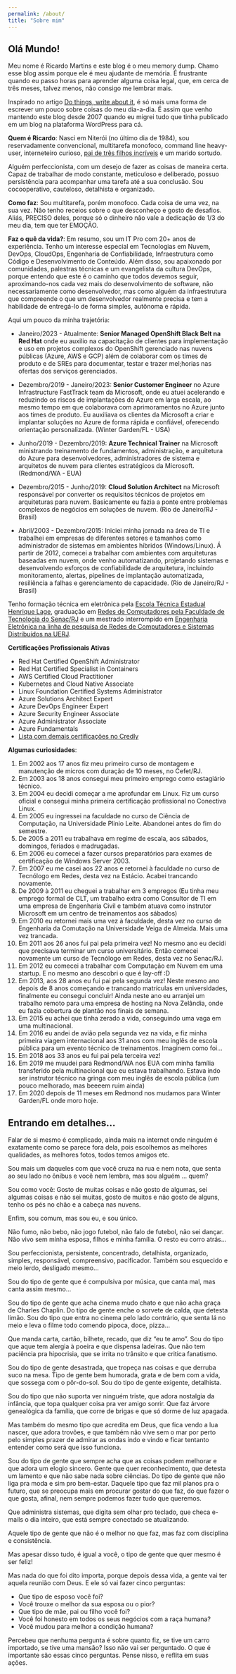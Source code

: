 ```yaml
---
permalink: /about/
title: "Sobre mim"
---
```


## Olá Mundo!

Meu nome é Ricardo Martins e este blog é o meu memory dump. Chamo esse blog assim porque ele é meu ajudante de memória. É frustrante quando eu passo horas para aprender alguma coisa legal, que, em cerca de três meses, talvez menos, não consigo me lembrar mais.

Inspirado no artigo [Do things, write about it](http://mdswanson.com/blog/2013/08/11/write-things-tell-people.html), é só mais uma forma de escrever um pouco sobre coisas do meu dia-a-dia. É assim que venho mantendo este blog desde 2007 quando eu migrei tudo que tinha publicado em um blog na plataforma WordPress para cá.


**Quem é Ricardo**:  Nasci em Niterói (no último dia de 1984), sou reservadamente convencional, multitarefa monofoco, command line heavy-user, interneteiro curioso, [pai de três filhos incríveis](http://paisdetres.com.br) e um marido sortudo.

Alguém perfeccionista, com um desejo de fazer as coisas de maneira certa. Capaz de trabalhar de modo constante, meticuloso e deliberado, possuo persistência para acompanhar uma tarefa até a sua conclusão. Sou  cocooperativo, cauteloso, detalhista e organizado.

**Como faz**: Sou multitarefa, porém monofoco. Cada coisa de uma vez, na sua vez. Não tenho receios sobre o que desconheço e gosto de desafios. Aliás, PRECISO deles, porque só o dinheiro não vale a dedicação de 1/3 do meu dia, tem que ter EMOÇÃO.

**Faz o quê da vida?**: Em resumo, sou um IT Pro com 20+ anos de experiência. Tenho um interesse especial em Tecnologias em Nuvem, DevOps, CloudOps, Engenharia de Confiabilidade, Infraestrutura como Código e Desenvolvimento de Conteúdo. Além disso, sou apaixonado por comunidades, palestras técnicas e um evangelista da cultura DevOps, porque entendo que este é o caminho que todos devemos seguir, aproximando-nos cada vez mais do desenvolvimento de software, não necessariamente como desenvolvedor, mas como alguém da infraestrutura que compreende o que um desenvolvedor realmente precisa e tem a habilidade de entregá-lo de forma simples, autônoma e rápida.

Aqui um pouco da minha trajetória:

* Janeiro/2023 - Atualmente: **Senior Managed OpenShift Black Belt na Red Hat** onde eu auxilio na capacitação de clientes para implementação e uso em projetos complexos do OpenShift gerenciado nas nuvens públicas (Azure, AWS e GCP) além de colaborar com os times de produto e de SREs para documentar, testar e trazer mel;horias nas ofertas dos serviços gerenciados.

* Dezembro/2019 - Janeiro/2023: **Senior Customer Engineer** no Azure Infrastructure FastTrack team da Microsoft, onde eu atuei acelerando e reduzindo os riscos de implantações do Azure em larga escala, ao mesmo tempo em que colaborava com aprimoramentos no Azure junto aos times de produto. Eu auxiliava os clientes da Microsoft a criar e implantar soluções no Azure de forma rápida e confiável, oferecendo orientação personalizada. (Winter Garden/FL - USA)

* Junho/2019 - Dezembro/2019: **Azure Technical Trainer** na Microsoft ministrando treinamento de fundamentos, administração, e arquitetura do Azure para desenvolvedores, administradores de sistema e arquitetos de nuvem para clientes estratégicos da Microsoft. (Redmond/WA - EUA)

* Dezembro/2015 - Junho/2019: **Cloud Solution Architect** na Microsoft responsável por converter os requisitos técnicos de projetos em arquiteturas para nuvem. Basicamente eu fazia a ponte entre problemas complexos de negócios em soluções de nuvem. (Rio de Janeiro/RJ - Brasil)

* Abril/2003 - Dezembro/2015: Iniciei minha jornada na área de TI e trabalhei em empresas de diferentes setores e tamanhos como administrador de sistemas em ambientes híbridos (Windows/Linux). Á partir de 2012, comecei a trabalhar com ambientes com arquiteturas baseadas em nuvem, onde venho automatizando, projetando sistemas e desenvolvendo esforços de confiabilidade de arquitetura, incluindo monitoramento, alertas, pipelines de implantação automatizada, resiliência a falhas e gerenciamento de capacidade. (Rio de Janeiro/RJ - Brasil)

Tenho formação técnica em eletrônica pela [Escola Técnica Estadual Henrique Lage](https://pt.wikipedia.org/wiki/ETE_Henrique_Lage), graduação em [Redes de Computadores pela Faculdade de Tecnologia do Senac/RJ](http://www.rj.senac.br/cursos/tecnologia-da-informacao/graduacao-tecnologica-em-redes-de-computadores) e um mestrado interrompido em [Engenharia Eletrônica na linha de pesquisa de Redes de Computadores e Sistemas Distribuídos na UERJ](https://www.pel.uerj.br/linhas-de-pesquisa/).

**Certificações Profissionais Ativas**

* Red Hat Certified OpenShift Administrator
* Red Hat Certified Specialist in Containers
* AWS Certified Cloud Practitioner
* Kubernetes and Cloud Native Associate
* Linux Foundation Certified Systems Administrator
* Azure Solutions Architect Expert
* Azure DevOps Engineer Expert
* Azure Security Engineer Associate
* Azure Administrator Associate
* Azure Fundamentals
* [Lista com demais certificações no Credly](https://www.credly.com/users/rmmartins/badges)


**Algumas curiosidades**:

1. Em 2002 aos 17 anos fiz meu primeiro curso de montagem e manutenção de micros com duração de 10 meses, no Cefet/RJ.
2. Em 2003 aos 18 anos consegui meu primeiro emprego como estagiário técnico. 
3. Em 2004 eu decidi começar a me aprofundar em Linux. Fiz um curso oficial e consegui minha primeira certificação profissional no Conectiva Linux.
4. Em 2005 eu ingressei na faculdade no curso de Ciência de Computação, na Universidade Plinio Leite. Abandonei antes do fim do semestre.
5. De 2005 a 2011 eu trabalhava em regime de escala, aos sábados, domingos, feriados e madrugadas.
6. Em 2006 eu comecei a fazer cursos preparatórios para exames de certificação de Windows Server 2003.
7. Em 2007 eu me casei aos 22 anos e retornei à faculdade no curso de Tecnólogo em Redes, desta vez na Estácio. Acabei trancando novamente. 
8. De 2009 à 2011 eu cheguei a trabalhar em 3 empregos (Eu tinha meu emprego formal de CLT, um trabalho extra como Consultor de TI em uma empresa de Engenharia Civil e também atuava como instrutor Microsoft em um centro de treinamentos aos sábados)
9. Em 2010 eu retornei mais uma vez à faculdade, desta vez no curso de Engenharia da Comutação na Universidade Veiga de Almeida. Mais uma vez trancada.
10.  Em 2011 aos 26 anos fui pai pela primeira vez! No mesmo ano eu decidi que precisava terminar um curso universitário. Então comecei novamente um curso de Tecnólogo em Redes, desta vez no Senac/RJ.
11. Em 2012 eu comecei a trabalhar com Computação em Nuvem em uma startup. E no mesmo ano descobri o que é lay-off :D 
12. Em 2013, aos 28 anos eu fui pai pela segunda vez! Neste mesmo ano depois de 8 anos começando e trancando matrículas em universidades, finalmente eu consegui concluir! Ainda neste ano eu arranjei um trabalho remoto para uma empresa de hosting na Nova Zelândia, onde eu fazia cobertura de plantão nos finais de semana. 
13. Em 2015 eu achei que tinha zerado a vida, conseguindo uma vaga em uma multinacional.
14. Em 2016 eu andei de avião pela segunda vez na vida, e fiz minha primeira viagem internacional aos 31 anos com meu inglês de escola pública para um evento técnico de treinamentos. Imaginem como foi...
15. Em 2018 aos 33 anos eu fui pai pela terceira vez!
16. Em 2019 me muudei para Redmond/WA nos EUA com minha família transferido pela multinacional que eu estava trabalhando. Estava indo ser instrutor técnico na gringa com meu inglês de escola pública (um pouco melhorado, mas beeeem ruim ainda)
17. Em 2020 depois de 11 meses em Redmond nos mudamos para Winter Garden/FL onde moro hoje. 


## Entrando em detalhes...

Falar de si mesmo é complicado, ainda mais na internet onde ninguém é exatamente como se parece fora dela, pois escolhemos as melhores qualidades, as melhores fotos, todos temos amigos  etc.

Sou mais um daqueles com que você cruza na rua e nem nota, que senta ao seu lado no ônibus e você nem lembra, mas sou alguém … quem?

Sou como você: Gosto de muitas coisas e não gosto de algumas, sei algumas coisas e não sei muitas, gosto de muitos e não gosto de alguns, tenho os pés no chão e a cabeça nas nuvens.

Enfim, sou comum, mas sou eu, e sou único.

Não fumo, não bebo, não jogo futebol, não falo de futebol, não sei dançar. Não vivo sem minha esposa, filhos e minha família. O resto eu corro atrás…

Sou perfeccionista, persistente, concentrado, detalhista, organizado, simples, responsável, compreensivo, pacificador. Também sou esquecido e meio lerdo, desligado mesmo…

Sou do tipo de gente que é compulsiva por música, que canta mal, mas canta assim mesmo…

Sou do tipo de gente que acha cinema mudo chato e que não acha graça de Charles Chaplin. Do tipo de gente enche o sorvete de calda, que detesta limão. Sou do tipo que entra no cinema pelo lado contrário, que senta lá no meio e leva o filme todo comendo pipoca, doce, pizza…

Que manda carta, cartão, bilhete, recado, que diz “eu te amo”. Sou do tipo que aque tem alergia à poeira e que dispensa ladeiras. Que não tem paciência pra hipocrisia, que se irrita no trânsito e que critica fanatismo.

Sou do tipo de gente desastrada, que tropeça nas coisas e que derruba suco na mesa. Tipo de gente bem humorada, grata e de bem com a vida, que sossega com o pôr-do-sol. Sou do tipo de gente exigente, detalhista.

Sou do tipo que não suporta ver ninguém triste, que adora nostalgia da infância, que topa qualquer coisa pra ver amigo sorrir. Que faz árvore genealógica da família, que corre de brigas e que só dorme de luz apagada.

Mas também do mesmo tipo que acredita em Deus, que fica vendo a lua nascer, que adora trovões, e que também não vive sem o mar por perto pelo simples prazer de admirar as ondas indo e vindo e ficar tentanto entender como será que isso funciona.

Sou do tipo de gente que sempre acha que as coisas podem melhorar e que adora um elogio sincero. Gente que quer reconhecimento, que detesta um lamento e que não sabe nada sobre ciências. Do tipo de gente que não liga pra moda e sim pro bem-estar. Daquele tipo que faz mil planos pra o futuro, que se preocupa mais em procurar gostar do que faz, do que fazer o que gosta, afinal, nem sempre podemos fazer tudo que queremos.

Que administra sistemas, que digita sem olhar pro teclado, que checa e-mails o dia inteiro, que está sempre conectado se atualizando.

Aquele tipo de gente que não é o melhor no que faz, mas faz com disciplina e consistência. 

Mas apesar disso tudo, é igual a você, o tipo de gente que quer mesmo é ser feliz!

Mas nada do que foi dito importa, porque depois dessa vida, a gente vai ter aquela reunião com Deus. E ele só vai fazer cinco perguntas:

* Que tipo de esposo você foi?
* Você trouxe o melhor da sua esposa ou o pior?
* Que tipo de mãe, pai ou filho você foi?
* Você foi honesto em todos os seus negócios com a raça humana?
* Você mudou para melhor a condição humana?

Percebeu que nenhuma pergunta é sobre quanto fiz, se tive um carro importado, se tive uma mansão? Isso não vai ser perguntado. O que é importante são essas cinco perguntas. Pense nisso, e reflita em suas ações.








